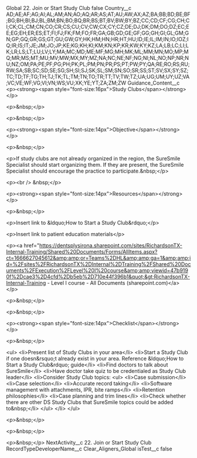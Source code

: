 <?xml version="1.0" encoding="UTF-8"?>
<CustomMetadata xmlns="http://soap.sforce.com/2006/04/metadata" xmlns:xsi="http://www.w3.org/2001/XMLSchema-instance" xmlns:xsd="http://www.w3.org/2001/XMLSchema">
    <label>Global 22. Join or Start Study Club</label>
    <protected>false</protected>
    <values>
        <field>Country__c</field>
        <value xsi:type="xsd:string">AD;AE;AF;AG;AI;AL;AM;AN;AO;AQ;AR;AS;AT;AU;AW;AX;AZ;BA;BB;BD;BE;BF;BG;BH;BI;BJ;BL;BM;BN;BO;BQ;BR;BS;BT;BV;BW;BY;BZ;CC;CD;CF;CG;CH;CI;CK;CL;CM;CN;CO;CR;CS;CU;CV;CW;CX;CY;CZ;DE;DJ;DK;DM;DO;DZ;EC;EE;EG;EH;ER;ES;ET;FI;FJ;FK;FM;FO;FR;GA;GB;GD;GE;GF;GG;GH;GI;GL;GM;GN;GP;GQ;GR;GS;GT;GU;GW;GY;HK;HM;HN;HR;HT;HU;ID;IE;IL;IM;IN;IO;IOZ;IQ;IR;IS;IT;JE;JM;JO;JP;KE;KG;KH;KI;KM;KN;KP;KR;KW;KY;KZ;LA;LB;LC;LI;LK;LR;LS;LT;LU;LV;LY;MA;MC;MD;ME;MF;MG;MH;MK;ML;MM;MN;MO;MP;MQ;MR;MS;MT;MU;MV;MW;MX;MY;MZ;NA;NC;NE;NF;NG;NI;NL;NO;NP;NR;NU;NZ;OM;PA;PE;PF;PG;PH;PK;PL;PM;PN;PR;PS;PT;PW;PY;QA;RE;RO;RS;RU;RW;SA;SB;SC;SD;SE;SG;SH;SI;SJ;SK;SL;SM;SN;SO;SR;SS;ST;SV;SX;SY;SZ;TC;TD;TF;TG;TH;TJ;TK;TL;TM;TN;TO;TR;TT;TV;TW;TZ;UA;UG;UM;UY;UZ;VA;VC;VE;WF;VG;VI;VN;WS;VU;XK;YE;YT;ZA;ZM;ZW</value>
    </values>
    <values>
        <field>Guidance_Content__c</field>
        <value xsi:type="xsd:string">&lt;p&gt;&lt;strong&gt;&lt;span style=&quot;font-size:16px&quot;&gt;Study Clubs&lt;/span&gt;&lt;/strong&gt;&lt;/p&gt;

&lt;p&gt;&amp;nbsp;&lt;/p&gt;

&lt;p&gt;&amp;nbsp;&lt;/p&gt;

&lt;p&gt;&lt;strong&gt;&lt;span style=&quot;font-size:14px&quot;&gt;Objective&lt;/span&gt;&lt;/strong&gt;&lt;/p&gt;

&lt;p&gt;&amp;nbsp;&lt;/p&gt;

&lt;p&gt;If study clubs are not already organized in the region, the SureSmile Specialist should start organizing them. If they are present, the SureSmile Specialist should encourage the practice to participate.&amp;nbsp;&lt;/p&gt;

&lt;p&gt;&lt;br /&gt;
&amp;nbsp;&lt;/p&gt;

&lt;p&gt;&lt;strong&gt;&lt;span style=&quot;font-size:14px&quot;&gt;Resources&lt;/span&gt;&lt;/strong&gt;&lt;/p&gt;

&lt;p&gt;&amp;nbsp;&lt;/p&gt;

&lt;p&gt;Insert link to &amp;ldquo;How to Start a Study Club&amp;rdquo;&lt;/p&gt;

&lt;p&gt;Insert link to patient education materials&lt;/p&gt;

&lt;p&gt;&lt;a href=&quot;https://dentsplysirona.sharepoint.com/sites/RichardsonTX-Internal-Training/Shared%20Documents/Forms/AllItems.aspx?ct=1666627045612&amp;amp;or=Teams%2DHL&amp;amp;ga=1&amp;amp;id=%2Fsites%2FRichardsonTX%2DInternal%2DTraining%2FShared%20Documents%2FExecution%2FLevel%20I%20course&amp;amp;viewid=47b9190f%2Dcae3%2D4cfd%2Db5eb%2D710e44f396b1&quot;&gt;RichardsonTX-Internal-Training - Level I course - All Documents (sharepoint.com)&lt;/a&gt;&lt;/p&gt;

&lt;p&gt;&amp;nbsp;&lt;/p&gt;

&lt;p&gt;&amp;nbsp;&lt;/p&gt;

&lt;p&gt;&lt;strong&gt;&lt;span style=&quot;font-size:14px&quot;&gt;Checklist&lt;/span&gt;&lt;/strong&gt;&lt;/p&gt;

&lt;p&gt;&amp;nbsp;&lt;/p&gt;

&lt;ul&gt;
	&lt;li&gt;Present list of Study Clubs in your area&lt;/li&gt;
	&lt;li&gt;Start a Study Club if one doesn&amp;rsquo;t already exist in your area. Reference &amp;ldquo;How to Start a Study Club&amp;rdquo; guide&lt;/li&gt;
	&lt;li&gt;Find doctors to talk about SureSmile&lt;/li&gt;
	&lt;li&gt;Have doctor take quiz to be credentialed as Study Club leader&lt;/li&gt;
	&lt;li&gt;Consider Study Club topics:
	&lt;ul&gt;
		&lt;li&gt;Case submission&lt;/li&gt;
		&lt;li&gt;Case selection&lt;/li&gt;
		&lt;li&gt;Accurate record taking&lt;/li&gt;
		&lt;li&gt;Software management with attachments, IPR, bite ramps&lt;/li&gt;
		&lt;li&gt;Retention philosophies&lt;/li&gt;
		&lt;li&gt;Case planning and trim lines&lt;/li&gt;
		&lt;li&gt;Check whether there are other DS Study Clubs that SureSmile topics could be added to&amp;nbsp;&lt;/li&gt;
	&lt;/ul&gt;
	&lt;/li&gt;
&lt;/ul&gt;

&lt;p&gt;&amp;nbsp;&lt;/p&gt;

&lt;p&gt;&amp;nbsp;&lt;/p&gt;

&lt;p&gt;&amp;nbsp;&lt;/p&gt;</value>
    </values>
    <values>
        <field>NextActivity__c</field>
        <value xsi:type="xsd:string">22. Join or Start Study Club</value>
    </values>
    <values>
        <field>RecordTypeDeveloperName__c</field>
        <value xsi:type="xsd:string">Clear_Aligners_Global</value>
    </values>
    <values>
        <field>isTest__c</field>
        <value xsi:type="xsd:boolean">false</value>
    </values>
</CustomMetadata>
